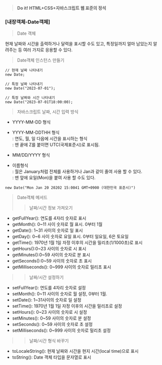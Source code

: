 > #### Do it! HTML+CSS+자바스크립트 웹 표준의 정석
 ### [내장객체-Date객체]
 > Date 객체
 
 현재 날짜와 시간을 출력하거나 달력을 표시할 수도 있고, 특정일까지 얼마 남았는지 알려주는 등 여러 가지로 응용할 수 있다.


> Date객체 인스턴스 만들기
  ```
  // 현재 날짜 나타내기
 new Date;

 // 특정 날짜 나타내기
 new Date("2023-07-01");

 // 특정 날짜와 시간 나타내기
 new Date("2023-07-01T18:00:00);
 ```

 > 자바스크립트 날짜, 시간 입력 방식
 - YYYY-MM-DD 형식

 - YYYY-MM-DDTHH 형식  
 : 연도, 월, 일 다음에 시간을 표시하는 형식  
 : 맨 끝에 Z를 붙이면 UTC(국제표준시)로 표시됨.
 
 - MM/DD/YYYY 형식
 
 - 이름형식  
 : 월은 January처럼 전체를 사용하거나 Jan과 같이 줄여 사용 할 수 있다.  
 : 맨 앞에 요일(Mon)을 붙여 사용 할 수도 있다.
 ```
 new Date("Mon Jan 20 20202 15:0041 GMT+0900 (대한민국 표준시)")
 ``` 

 > Date객체 메서드
>> 날짜/시간 정보 가져오기
- getFullYear(): 연도를 4자리 숫자로 표시
- getMonth(): 0~11 사이 숫자로 월 표시. 0부터 1월
- getDate(): 1~31 사이의 숫자로 일 표시
- getDay(): 0~6 사이 숫자로 요일 표시. 0부터 일요일, 6은 토요일
- getTime(): 1970년 1월 1일 자정 이후의 시간을 밀리초(1/1000초)로 표시
- getHours():0~23 사이의 숫자로 시 표시
- getMinutes():0~59 사이의 숫자로 분 표시
- getSeconds():0~59 사이의 숫자로 초 표시
- getMilliseconds(): 0~999 사이의 숫자로 밀리초 표시

>> 날짜/시간 설정하기
- setFullYear(): 연도를 4자리 숫자로 설정
- setMonth(): 0~11 사이의 숫자로 월 설정, 0부터 1월.
- setDate(): 1~31사이의 숫자로 일 설정
- setTime(): 1970년 1월 1일 자정 이후의 시간을 밀리초로 설정
- setHours(): 0~23 사이의 숫자로 시 설정
- setMinutes(): 0~59 사이의 숫자로 분 설정
- setSeconds(): 0~59 사이의 숫자로 초 설정
- setMilliseconds(): 0~999 사이의 숫자로 밀리초 설정

>> 날짜/시간 형식 바꾸기
- toLocaleString(): 현재 날짜와 시간을 현지 시간(local time)으로 표시
- toString(): Date 객체 타입을 문자열로 표시